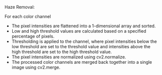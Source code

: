 Haze Removal:

For each color channel
- The pixel intensities are flattened into a 1-dimensional array and sorted.
- Low and high threshold values are calculated based on a specified percentage of pixels.
- Thresholding is applied to the channel, where pixel intensities below the low threshold are set to the threshold value and intensities above the high threshold are set to the high threshold value.
- The pixel intensities are normalized using cv2.normalize.
- The processed color channels are merged back together into a single image using cv2.merge.
